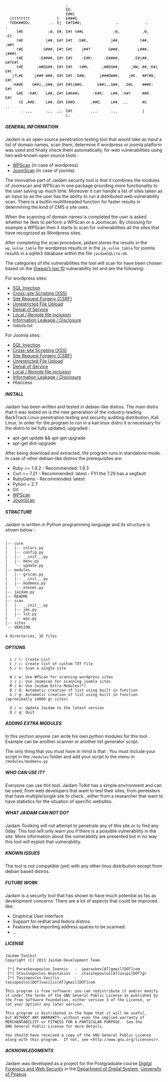      
                               ;                                            
                               ED.                                          
                               E#Wi                                         
      itttttttt            t   E###G.                                       
      fDDK##DDi         .. Ej  E#fD#W;               ..           ..       :
         t#E           ;W, E#, E#t t##L             ;W,          ,W,     .Et
         t#E          j##, E#t E#t  .E#K,          j##,         t##,    ,W#t
         t#E         G###, E#t E#t    j##f        G###,        L###,   j###t
         t#E       :E####, E#t E#t    :E#K:     :E####,      .E#j##,  G#fE#t
         t#E      ;W#DG##, E#t E#t   t##L      ;W#DG##,     ;WW; ##,:K#i E#t
       jfL#E     j### W##, E#t E#t .D#W;      j###DW##,    j#E.  ##f#W,  E#t
       :K##E    G##i,,G##, E#t E#tiW#G.      G##i,,G##,  .D#L    ###K:   E#t
         G#E  :K#K:   L##, E#t E#K##i      :K#K:   L##, :K#t     ##D.    E#t
          tE ;##D.    L##, E#t E##D.      ;##D.    L##, ...      #G      .. 
           . ,,,      .,,  ,;. E#t        ,,,      .,,           j          
                               L:                          

##### GENERAL INFORMATION

Jaidam is an open source penetration testing tool that would take as input a list of domain names, scan them, determine if wordpress or joomla platform was used and finally check them automatically, for web vulnerabilities using two well‐known open source tools : 

- [WPScan](http://wpscan.org) (in case of wordpress) 
- [JoomScan](http://sourceforge.net/projects/joomscan/) (in case of  joomla). 

The innovative part of Jaidam security tool is that it combines the modules of Joomscan and WPScan in one package providing more functionality to the user saving up much time. Moreover it can handle a list of sites taken as an input so as the user has the ability to run a distributed web vulnerability scan. There is a builtin multithreaded function for faster results in determining the kind of CMS a site uses. 

When the scanning of domain names is completed the user is asked whether he likes to perform a WPScan or a Joomscan. By choosing for example a WPScan then it starts to scan for vulnerabilities all the sites that have recognized as Wordpress sites.

After completing the scan procedure, jaidam stores the results in the `wp_vulne_table` for wordpress results or in the `jm_vulne_table` for joomla results in a sqlite3 database within the file `jaidamSQLite.db`.

The categories of the vulnerabilities the tool will scan for have been chosen based on the [Owasp’s top 10](https://www.owasp.org/index.php/Category:OWASP_Top_Ten_Project) vulnerability list and are the following: 

For wordpress sites: 
- [SQL Injection](https://www.owasp.org/index.php/SQL_Injection)
- [Cross-site Scripting (XSS)](https://www.owasp.org/index.php/Cross-site_scripting)
- [Site Request Forgery (CSRF)](https://www.owasp.org/index.php/Cross-Site_Request_Forgery_%28CSRF%29)
- [Unrestricted File Upload](https://www.owasp.org/index.php/Unrestricted_File_Upload)
- [Denial of Service](https://www.owasp.org/index.php/Denial_of_Service)
- [Local / Remote file inclusion](https://en.wikipedia.org/wiki/File_inclusion_vulnerability)
- [Information Leakage / Disclosure](https://www.owasp.org/index.php/Information_Leakage)
- robots.txt 

For Joomla sites:
- [SQL Injection](https://www.owasp.org/index.php/SQL_Injection)
- [Cross-site Scripting (XSS)](https://www.owasp.org/index.php/Cross-site_scripting)
- [Site Request Forgery (CSRF)](https://www.owasp.org/index.php/Cross-Site_Request_Forgery_%28CSRF%29)
- [Unrestricted File Upload](https://www.owasp.org/index.php/Unrestricted_File_Upload)
- [Denial of Service](https://www.owasp.org/index.php/Denial_of_Service)
- [Local / Remote file inclusion](https://en.wikipedia.org/wiki/File_inclusion_vulnerability)
- [Information Leakage / Disclosure](https://www.owasp.org/index.php/Information_Leakage)
- Htaccess


##### INSTALL
Jaidam has been written and tested in debian-like distros. The main distro that it was tested on is the new generation of the industry-leading BackTrack Linux penetration testing and security auditing distribution, Kali Linux. 
In order for the program to run in a kali linux distro it is necessary for the distro to be fully updated, upgraded :

- apt-get update && apt-get upgrade
- apt-get dist-upgrade
 
After being download and extracted, the program runs in standalone mode.
In case of other debian-like distros the prerequisites are:

- Ruby >= 1.9.2 - Recommended: 1.9.3
- Curl >= 7.21 - Recommended: latest - FYI the 7.29 has a segfault
- RubyGems - Recommended: latest
- Pyhon = 2.7
- Git
- [WPScan](http://wpscan.org)
- [JoomScan](http://sourceforge.net/projects/joomscan/)


##### STRACTURE
Jaidam is written in Python programming language and its structure is shown below :

    .
    |-- core
    |   |-- colors.py
    |   |-- config.py
    |   |-- __init__.py
    |   |-- menu.py
    |   `-- update.py
    |-- modules
    |   |-- grscan.py
    |   |-- __init__.py
    |   |-- modmenu.py
    |   `-- otenet.py
    |-- jaidam.py
    |-- README
    |-- scan
    |   |-- __init__.py
    |   |-- jms.py
    |   |-- lst.py
    |   `-- wps.py
    |-- sites
    `-- VERSION
    
    4 directories, 16 files
    
##### OPTIONS
      L / l: Create List
      C / c: Create list of custom TXT file
      S / s: Scan a single site
    
      W / w: Use WPScan for scanning wordpress sites
      J / j: Use Joomscan for scanning joomla sites
      M / m: Use Jaidam Extra Modules(*)
      D / d: Automatic creation of list using built in function 
      G / g: Automatic creation of list using built in function (aproximatly 14000 gr sites)
    
      U / u: Update Jaidam to the latest version
      Q / q: Quit

##### ADDING EXTRA MODULES
In this section anyone can write his own python modules for this tool . Example can be another scanner or another list generator script. 

The only thing that you must have in mind is that : 
You must include your script in the `/modules` folder and add your script to the menu in `/modules/modmenu.py`

##### WHO CAN USE IT?
Everyone can use this tool. Jaidam Tolkit has a simple environment and can be used, from web developers that want to test their sites, from pentesters that have multiple/single site to check , either from a researcher that want to have statistics for the situation of specific websites. 


##### WHAT JAIDAM CAN NOT DO?
Jaidam Toolking will not attempt to penetrate any of this site or to find any 0day. This tool will only warn you if there is a possible vulnerability in the site. More information about the vulnerability are presented but in no way this tool will exploit that vulnerability.


##### KNOWN ISSUES
The tool is not compatible (yet) with any other linux distribution except from debian based distros.


##### FUTURE WORK
Jaidam is a security tool that has shown to have much potential as fas as development concerns. There are a lot of aspects that could be improved like:

- Graphical User Interface
- Support for redhat and fedora distros.
- Features like importing address spaces to be scanned.
- ...


##### LICENSE
    Jaidam Toolkit
    Copyright (C) 2013 Jaidam Development Team.
    
     [*] Paraskevopoulos Ioannis   -  iparaskev[AT]gmail[DOT]com
     [*] Stasinopoulos Anastasios  -  stasinopoulos[AT]unipi[DOT]gr
     [*] Tasiopoulos Vasilis       -  tasiopoulos[DOT]vasilis[AT]gmail[DOT]com
    
    This program is free software: you can redistribute it and/or modify
    it under the terms of the GNU General Public License as published by
    the Free Software Foundation, either version 3 of the License, or
    (at your option) any later version.
    
    This program is distributed in the hope that it will be useful,
    but WITHOUT ANY WARRANTY; without even the implied warranty of
    MERCHANTABILITY or FITNESS FOR A PARTICULAR PURPOSE.  See the
    GNU General Public License for more details.
    
    You should have received a copy of the GNU General Public License
    along with this program.  If not, see <http://www.gnu.org/licenses/>.


##### ACKNOWLEDGMENTS
Jaidam was developed as a project for the Postgraduate course [Digital Forensics and Web Security](http://temsec.ds.unipi.gr/en/digital-forensics-and-web-security/)
in the [Department of Digital System](http://www.ds.unipi.gr/), [University of Piraeus](http://www.unipi.gr/unipi/en/).
